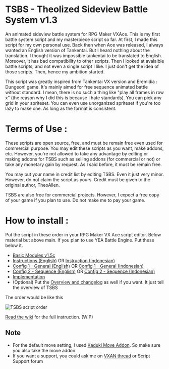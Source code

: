 TSBS - Theolized Sideview Battle System v1.3
====
An animated sideview battle system for RPG Maker VXAce. This is my first battle system script and my masterpiece script so far. At first, I made this script for my own personal use. Back then when Ace was released, I always wanted an English version of Tankentai. But I heard nothing about the translation. I thought it was impossible tankentai to be translated to English. Moreover, it has bad compatibility to other scripts. Then I looked at avalaible battle scripts, and not even a single script I like. I just don't get the idea of those scripts. Then, hence my ambition started. 

This script was greatly inspired from Tankentai VX version and Eremidia : Dungeon! game. It's mainly aimed for free sequence animated battle without standard. I mean, there is no such a thing like "play all frames in row x" (the reason why I did this is because I hate standards). You can pick any grid in your spriteset. You can even use unorganized spriteset if you're too lazy to make one. As long as the format is consistent.

Terms of Use :
====
These scripts are open source, free, and must be remain free even used for commercial purpose. You may edit these scripts as you want, make addons, etc. However, you're not allowed to take any advantage by editing or making addons for TSBS such as selling addons (for commercial or not) or take any monetary gain by request. As I said before, it must be remain free. 

You may put your name in credit list by editing TSBS. Even it just very minor. However, do not claim the script as yours. Credit must be given to the original author, TheoAllen.

TSBS are also free for commercial projects. However, I expect a free copy of your game if you plan to use. Do not make me to pay your game.

How to install :
====
Put the script in these order in your RPG Maker VX Ace script editor. Below material but above main. If you plan to use YEA Battle Engine. Put these below it.
- [Basic Modules v1.5c](https://github.com/theoallen/TSBS/blob/master/Basic%20Modules%20v1.5c.rb)
- [Instructions (English)](https://github.com/theoallen/TSBS/blob/master/Instructions%20(English).rb) OR [Instruction (Indonesian)](https://github.com/theoallen/TSBS/blob/master/Instructions%20(Indonesian).rb)
- [Config 1 - General (English)](https://github.com/theoallen/TSBS/blob/master/Config%201%20-%20General%20(English).rb) OR [Config 1 - General (Indonesian)](https://github.com/theoallen/TSBS/blob/master/Config%201%20-%20General%20(Indonesian).rb)
- [Config 2 - Sequence (English)](https://github.com/theoallen/TSBS/blob/master/Config%202%20-%20Sequence%20(English).rb) OR [Config 2 - Sequence (Indonesian)](https://github.com/theoallen/TSBS/blob/master/Config%202%20-%20Sequence%20(Indonesian).rb)
- [Implementation](https://github.com/theoallen/TSBS/blob/master/Implementation%20(Core).rb)
- (Optional) Put the [Overview and changelog](https://github.com/theoallen/TSBS/blob/master/Overview%20and%20change%20logs.rb) as well if you want. It just tell the overview of TSBS

The order would be like this

![TSBS script order](https://dl.dropboxusercontent.com/u/41797508/tsbswiki/start01.jpg)

[Read the wiki](https://github.com/theoallen/TSBS/wiki) for the full instruction. (WIP)

## Note
- For the default move setting, I used [Kaduki Move Addon](https://github.com/theoallen/TSBS/blob/master/Addons/Kaduki%20Move%20Addon%20(English).rb). So make sure you also take the move addon.
- If you want a support, you could ask me on [VXAN thread](http://www.rpgmakervxace.net/topic/23477-theolized-sideview-battle-system-english-translation-in-progress/) or Script Support forum
